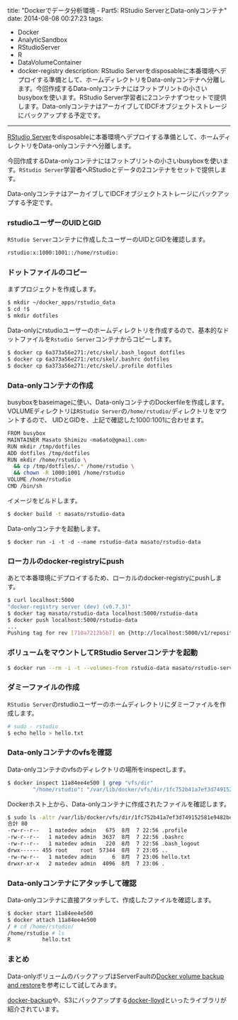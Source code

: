 title: "Dockerでデータ分析環境 - Part5: RStudio ServerとData-onlyコンテナ"
date: 2014-08-08 00:27:23
tags:
 - Docker
 - AnalyticSandbox
 - RStudioServer
 - R
 - DataVolumeContainer
 - docker-registry
description: RStudio Serverをdisposableに本番環境へデプロイする準備として、ホームディレクトリをData-onlyコンテナへ分離します。今回作成するData-onlyコンテナにはフットプリントの小さいbusyboxを使います。RStudio Server学習者に2コンテナずつセットで提供します。Data-onlyコンテナはアーカイブしてIDCFオブジェクトストレージにバックアップする予定です。
---

[RStudio Server](/2014/07/09/docker-analytic-sandbox-rstudio-server/)をdisposableに本番環境へデプロイする準備として、ホームディレクトリをData-onlyコンテナへ分離します。

今回作成するData-onlyコンテナにはフットプリントの小さいbusyboxを使います。`RStudio Server`学習者へRStudioとデータの2コンテナをセットで提供します。

Data-onlyコンテナはアーカイブしてIDCFオブジェクトストレージにバックアップする予定です。

<!-- more -->

### rstudioユーザーのUIDとGID


`RStudio Server`コンテナに作成したユーザーのUIDとGIDを確認します。

``` bash /etc/passwd
rstudio:x:1000:1001::/home/rstudio:
```

### ドットファイルのコピー

まずプロジェクトを作成します。

``` bash
$ mkdir ~/docker_apps/rstudio_data
$ cd !$
$ mkdir dotfiles
```

Data-onlyにrstudioユーザーのホームディレクトリを作成するので、基本的なドットファイルを`Rstudio Server`コンテナからコピーします。

``` bash
$ docker cp 6a373a56e271:/etc/skel/.bash_logout dotfiles
$ docker cp 6a373a56e271:/etc/skel/.bashrc dotfiles
$ docker cp 6a373a56e271:/etc/skel/.profile dotfiles
```

### Data-onlyコンテナの作成

busyboxをbaseimageに使い、Data-onlyコンテナのDockerfileを作成します。
VOLUMEディレクトリは`RStudio Server`の`/home/rstudio/`ディレクトリをマウントするので、
UIDとGIDを、上記で確認した1000:1001に合わせます。

``` bash ~/docker_apps/rstudio_data/Dockerfile
FROM busybox
MAINTAINER Masato Shimizu <ma6ato@gmail.com>
RUN mkdir /tmp/dotfiles
ADD dotfiles /tmp/dotfiles
RUN mkdir /home/rstudio \
  && cp /tmp/dotfiles/.* /home/rstudio \
  && chown -R 1000:1001 /home/rstudio
VOLUME /home/rstudio
CMD /bin/sh
```

イメージをビルドします。

``` bash
$ docker build -t masato/rstudio-data
```

Data-onlyコンテナを起動します。

```
$ docker run -i -t -d --name rstudio-data masato/rstudio-data
```

### ローカルのdocker-registryにpush

あとで本番環境にデプロイするため、ローカルのdocker-registryにpushします。

``` bash
$ curl localhost:5000
"docker-registry server (dev) (v0.7.3)"
$ docker tag masato/rstudio-data localhost:5000/rstudio-data
$ docker push localhost:5000/rstudio-data
...
Pushing tag for rev [710a7212b5b7] on {http://localhost:5000/v1/repositories/rstudio-data/tags/latest}
```

### ボリュームをマウントしてRStudio Serverコンテナを起動

``` bash
$ docker run --rm -i -t --volumes-from rstudio-data masato/rstudio-server /sbin/my_init bash
```

### ダミーファイルの作成

`RStudio Server`のrstudioユーザーのホームディレクトリにダミーファイルを作成します。

``` bash
# sudo - rstudio
$ echo hello > hello.txt
```

### Data-onlyコンテナのvfsを確認

Data-onlyコンテナのvfsのディレクトリの場所をinspectします。

``` bash
$ docker inspect 11a84ee4e500 | grep "vfs/dir"
        "/home/rstudio": "/var/lib/docker/vfs/dir/1fc752b41a7ef3d749152581e9482bedba9085817afe82da54accc9857668767"
```

Dockerホスト上から、Data-onlyコンテナに作成されたファイルを確認します。

``` bash
$ sudo ls -altr /var/lib/docker/vfs/dir/1fc752b41a7ef3d749152581e9482bedba9085817afe82da54accc9857668767
合計 80
-rw-r--r--   1 matedev admin   675  8月  7 22:56 .profile
-rw-r--r--   1 matedev admin  3637  8月  7 22:56 .bashrc
-rw-r--r--   1 matedev admin   220  8月  7 22:56 .bash_logout
drwx------ 455 root    root  57344  8月  7 23:05 ..
-rw-rw-r--   1 matedev admin     6  8月  7 23:06 hello.txt
drwxr-xr-x   2 matedev admin  4096  8月  7 23:06 .
```

### Data-onlyコンテナにアタッチして確認

Data-onlyコンテナに直接アタッチして、作成したファイルを確認します。

``` bash
$ docker start 11a84ee4e500
$ docker attach 11a84ee4e500
/ # cd /home/rstudio/
/home/rstudio # ls
R          hello.txt
```

### まとめ

Data-onlyボリュームのバックアップはServerFaultの[Docker volume backup and restore](http://serverfault.com/questions/576490/docker-volume-backup-and-restore)を参考にして試してみます。

[docker-backup](https://github.com/discordianfish/docker-backup)や、S3にバックアップする[docker-lloyd](https://github.com/discordianfish/docker-lloyd)といったライブラリが紹介されています。
